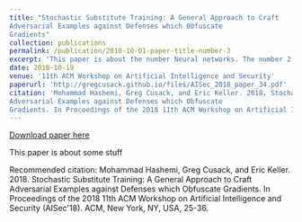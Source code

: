 ```yaml
---
title: "Stochastic Substitute Training: A General Approach to Craft
Adversarial Examples against Defenses which Obfuscate
Gradients"
collection: publications
permalink: /publication/2010-10-01-paper-title-number-3
excerpt: 'This paper is about the number Neural networks. The number 2 is left for future work.'
date: 2018-10-19
venue: '11th ACM Workshop on Artificial Intelligence and Security'
paperurl: 'http://gregcusack.github.io/files/AISec_2018_paper_34.pdf'
citation: 'Mohammad Hashemi, Greg Cusack, and Eric Keller. 2018. Stochastic Substitute Training: A General Approach to Craft
Adversarial Examples against Defenses which Obfuscate
Gradients. In Proceedings of the 2018 11th ACM Workshop on Artificial Intelligence and Security (AISec'18). ACM, New York, NY, USA, 25-36.'
---
```


<a href='http://academicpages.github.io/files/AISec_2018_paper_34.pdf'>Download paper here</a>

This paper is about some stuff

Recommended citation: Mohammad Hashemi, Greg Cusack, and Eric Keller. 2018. Stochastic Substitute Training: A General Approach to Craft
Adversarial Examples against Defenses which Obfuscate
Gradients. In Proceedings of the 2018 11th ACM Workshop on Artificial Intelligence and Security (AISec'18). ACM, New York, NY, USA, 25-36.